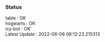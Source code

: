 ### Status


table : OK  
hogwarts : OK  
icy-bot : OK  
Latest Update : 2022-06-06 08:12:23.215313
